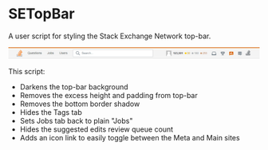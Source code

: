 # SETopBar
A user script for styling the Stack Exchange Network top-bar.

![SO Top-Bar Screenshot][1]

This script:
* Darkens the top-bar background
* Removes the excess height and padding from top-bar
* Removes the bottom border shadow
* Hides the Tags tab
* Sets Jobs tab back to plain "Jobs"
* Hides the suggested edits review queue count
* Adds an icon link to easily toggle between the Meta and Main sites

[1]:https://github.com/tziporaziegler/SETopBar/blob/master/so-top-bar-screenshot2.png
